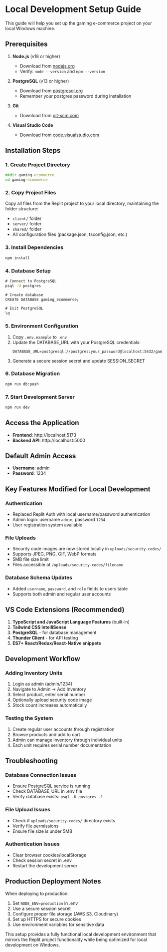 # Local Development Setup Guide

This guide will help you set up the gaming e-commerce project on your local Windows machine.

## Prerequisites

1. **Node.js** (v18 or higher)
   - Download from [nodejs.org](https://nodejs.org/)
   - Verify: `node --version` and `npm --version`

2. **PostgreSQL** (v13 or higher)
   - Download from [postgresql.org](https://www.postgresql.org/download/windows/)
   - Remember your postgres password during installation

3. **Git**
   - Download from [git-scm.com](https://git-scm.com/download/win)

4. **Visual Studio Code**
   - Download from [code.visualstudio.com](https://code.visualstudio.com/)

## Installation Steps

### 1. Create Project Directory
```cmd
mkdir gaming-ecommerce
cd gaming-ecommerce
```

### 2. Copy Project Files
Copy all files from the Replit project to your local directory, maintaining the folder structure:
- `client/` folder
- `server/` folder
- `shared/` folder
- All configuration files (package.json, tsconfig.json, etc.)

### 3. Install Dependencies
```cmd
npm install
```

### 4. Database Setup
```cmd
# Connect to PostgreSQL
psql -U postgres

# Create database
CREATE DATABASE gaming_ecommerce;

# Exit PostgreSQL
\q
```

### 5. Environment Configuration
1. Copy `.env.example` to `.env`
2. Update the DATABASE_URL with your PostgreSQL credentials:
   ```
   DATABASE_URL=postgresql://postgres:your_password@localhost:5432/gaming_ecommerce
   ```
3. Generate a secure session secret and update SESSION_SECRET

### 6. Database Migration
```cmd
npm run db:push
```

### 7. Start Development Server
```cmd
npm run dev
```

## Access the Application

- **Frontend**: http://localhost:5173
- **Backend API**: http://localhost:5000

## Default Admin Access

- **Username**: admin
- **Password**: 1234

## Key Features Modified for Local Development

### Authentication
- Replaced Replit Auth with local username/password authentication
- Admin login: username `admin`, password `1234`
- User registration system available

### File Uploads
- Security code images are now stored locally in `uploads/security-codes/`
- Supports JPEG, PNG, GIF, WebP formats
- 5MB file size limit
- Files accessible at `/uploads/security-codes/filename`

### Database Schema Updates
- Added `username`, `password`, and `role` fields to users table
- Supports both admin and regular user accounts

## VS Code Extensions (Recommended)

1. **TypeScript and JavaScript Language Features** (built-in)
2. **Tailwind CSS IntelliSense**
3. **PostgreSQL** - for database management
4. **Thunder Client** - for API testing
5. **ES7+ React/Redux/React-Native snippets**

## Development Workflow

### Adding Inventory Units
1. Login as admin (admin/1234)
2. Navigate to Admin → Add Inventory
3. Select product, enter serial number
4. Optionally upload security code image
5. Stock count increases automatically

### Testing the System
1. Create regular user accounts through registration
2. Browse products and add to cart
3. Admin can manage inventory through individual units
4. Each unit requires serial number documentation

## Troubleshooting

### Database Connection Issues
- Ensure PostgreSQL service is running
- Check DATABASE_URL in .env file
- Verify database exists: `psql -U postgres -l`

### File Upload Issues
- Check if `uploads/security-codes/` directory exists
- Verify file permissions
- Ensure file size is under 5MB

### Authentication Issues
- Clear browser cookies/localStorage
- Check session secret in .env
- Restart the development server

## Production Deployment Notes

When deploying to production:
1. Set `NODE_ENV=production` in .env
2. Use a secure session secret
3. Configure proper file storage (AWS S3, Cloudinary)
4. Set up HTTPS for secure cookies
5. Use environment variables for sensitive data

This setup provides a fully functional local development environment that mirrors the Replit project functionality while being optimized for local development on Windows.